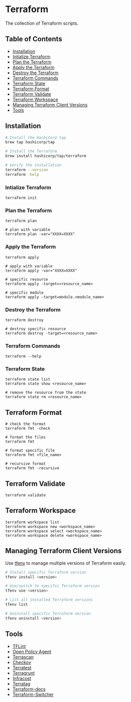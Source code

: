 # Terraform

The collection of Terraform scripts.

## Table of Contents

- [Installation](#installation)
- [Intialize Terraform](#intialize-terraform)
- [Plan the Terraform](#plan-the-terraform)
- [Apply the Terraform](#apply-the-terraform)
- [Destroy the Terraform](#destroy-the-terraform)
- [Terraform Commands](#terraform-commands)
- [Terraform State](#terraform-state)
- [Terraform Format](#terraform-format)
- [Terraform Validate](#terraform-validate)
- [Terraform Workspace](#terraform-workspace)
- [Managing Terraform Client Versions](#managing-terraform-client-versions)
- [Tools](#tools)

## Installation

```bash
# Install the HashiCorp tap
brew tap hashicorp/tap

# Install the Terraform
brew install hashicorp/tap/terraform

# Verify the installation
terraform --version
terraform -help
```

### Intialize Terraform

```hcl
terraform init
```

### Plan the Terraform

```hcl
terraform plan

# plan with variable
terraform plan -var="XXXX=XXXX"
```

### Apply the Terraform

```hcl
terraform apply

# apply with variable
terraform apply -var="XXXX=XXXX"

# specific resource
terraform apply -target=<resource_name>

# specific module
terraform apply -target=module.<module_name>
```

### Destroy the Terraform

```hcl
terraform destroy

# destroy specific resource
terraform destroy -target=<resource_name>
```

### Terraform Commands

```hcl
terraform --help
```

### Terraform State

```hcl
terraform state list
terraform state show <resource_name>

# remove the resource from the state
terraform state rm <resource_name>
```

## Terraform Format

```hcl
# check the format
terraform fmt -check

# format the files
terraform fmt

# format specific file
terraform fmt <file_name>

# recursive format
terraform fmt -recursive
```

## Terraform Validate

```hcl
terraform validate
```

## Terraform Workspace

```hcl
terraform workspace list
terraform workspace new <workspace_name>
terraform workspace select <workspace_name>
terraform workspace delete <workspace_name>
```

## Managing Terraform Client Versions

Use [tfenv](https://github.com/tfutils/tfenv) to manage multiple versions of Terraform easily.
```bash
# Install specific Terraform version
tfenv install <version>

# Use/switch to specific Terraform version
tfenv use <version>

# List all installed Terraform versions
tfenv list

# Uninstall specific Terraform version
tfenv uninstall <version>
```

## Tools

- [TFLint](https://github.com/terraform-linters/tflint)
- [Open Policy Agent](https://github.com/open-policy-agent/opa)
- [Terrascan](https://github.com/tenable/terrascan)
- [Checkov](https://github.com/bridgecrewio/checkov)
- [Terratest](https://github.com/gruntwork-io/terratest)
- [Terragrunt](https://github.com/gruntwork-io/terragrunt)
- [Infracost](https://github.com/infracost/infracost)
- [Terratag](https://github.com/env0/terratag)
- [Terraform-docs](https://github.com/terraform-docs/terraform-docs/)
- [Terraform-Switcher](https://github.com/warrensbox/terraform-switcher)
